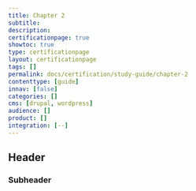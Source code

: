 ```yaml
---
title: Chapter 2
subtitle:
description:
certificationpage: true
showtoc: true
type: certificationpage
layout: certificationpage
tags: []
permalink: docs/certification/study-guide/chapter-2
contenttype: [guide]
innav: [false]
categories: []
cms: [drupal, wordpress]
audience: []
product: []
integration: [--]
---
```


## Header
### Subheader
